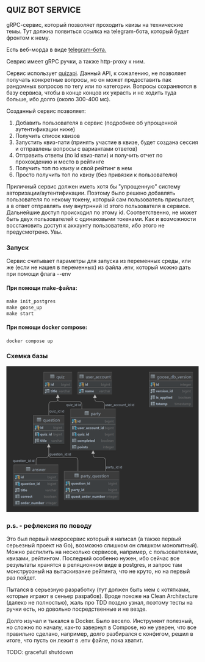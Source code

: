 ## QUIZ BOT SERVICE

gRPC-cервис, который позволяет проходить квизы на технические темы. Тут должна появиться ссылка на telegram-бота, который будет фронтом к нему.

Есть веб-морда в виде [telegram-бота.](https://github.com/dimayasha7123/quiz_service_tg_bot)

Севрис имеет gRPC ручки, а также http-proxy к ним.

Сервис использует [quizapi](https://quizapi.io/). Данный API, к сожалению, не позволяет получать конкретные вопросы, но он может предоставить пак рандомных вопросов по тегу или по категории. Вопросы сохраняются в базу сервиса, чтобы в конце концов их украсть и не ходить туда больше, ибо долго (около 300-400 мс).

Созданный сервис позволяет:
1. Добавить пользователя в сервис (подробнее об упрощенной аутентификации ниже)
2. Получить список квизов
3. Запустить квиз-пати (принять участие в квизе, будет создана сессия и отправлены вопросы с вариантами ответов)
4. Отправить ответы (по id квиз-пати) и получить отчет по прохождению и место в рейтинге
5. Получить топ по квизу и свой рейтинг в нем
6. Просто получить топ по квизу (без привязки к пользователю)

Приличный сервис должен иметь хотя бы "упрощенную" систему авторизации/аутентификации. Поэтому было решено добавлять пользователя по некому токену, который сам пользователь присылает, а в ответ отправлять ему внутрнний id этого пользователя в сервисе. Дальнейшие доступ происходил по этому id. Соответственно, не может быть двух пользователей с одинаковыми токенами. Как и возможности восстановить доступ к аккаунту пользователя, ибо этого не предусмотрено. Увы.

### Запуск

Сервис считывает параметры для запуска из переменных среды, или же (если не нашел в переменных) из файла .env, который можно дать при помощи флага --env

#### При помощи make-файла:

```
make init_postgres
make goose_up
make start
```

#### При помощи docker compose:

```
docker compose up
```

### Схемка базы

![Итоговая схема БД](server/schema.png)

### p.s. - рефлексия по поводу

Это был первый микросервис который я написал (а также первый серьезный проект на Go), возможно слишком он слишком монолитный). Можно распилить на несколько сервисов, например, с пользователями, квизами, рейтингом. Последний особенно нужен, ибо сейчас все результаты хранятся в реляционном виде в postgres, и запрос там монструозный на вытаскивание рейтинга, что не круто, но на первый раз пойдет.

Пытался в серьезную разработку (тут должен быть мем с котятками, которые играют в сеньер разрабов). Вроде похоже на Clean Architecture (далеко не полностью), жаль про TDD поздно узнал, поэтому тесты на ручки есть, но довольно посредственные и не везде.

Долго изучал и тыкался в Docker. Было весело. Инструмент полезный, но сложно по началу, как-то завернул в Compose, но не уверен, что все правильно сделано, например, долго разбирался с конфигом, решил в итоге, что пусть он лежит в .env файле, пока хватит.

TODO:
    gracefull shutdown
